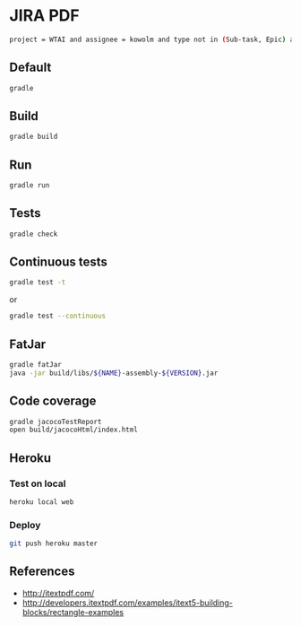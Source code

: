 # JIRA PDF


```bash
project = WTAI and assignee = kowolm and type not in (Sub-task, Epic) and status not in (Resolved, Closed)
```

## Default

```bash
gradle
```

## Build

```bash
gradle build
```

## Run

```bash
gradle run
```

## Tests

```bash
gradle check
```

## Continuous tests

```bash
gradle test -t
```

or

```bash
gradle test --continuous
```

## FatJar

```bash
gradle fatJar
java -jar build/libs/${NAME}-assembly-${VERSION}.jar
```

## Code coverage

```bash
gradle jacocoTestReport
open build/jacocoHtml/index.html
```

## Heroku

### Test on local

```bash
heroku local web
```

### Deploy

```bash
git push heroku master
```

## References

* http://itextpdf.com/
* http://developers.itextpdf.com/examples/itext5-building-blocks/rectangle-examples
